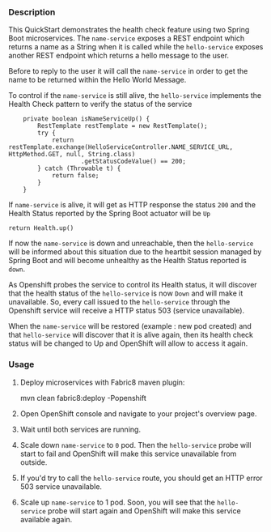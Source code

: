 ### Description

This QuickStart demonstrates the health check feature using two Spring Boot microservices.
The `name-service` exposes a REST endpoint which returns a name as a String when it is called while the `hello-service` exposes
another REST endpoint which returns a hello message to the user.

Before to reply to the user it will call the `name-service` in order to get the name to be returned within the Hello World Message.

To control if the `name-service` is still alive, the `hello-service` implements the Health Check pattern to verify the status of the service

```
	private boolean isNameServiceUp() {
		RestTemplate restTemplate = new RestTemplate();
		try {
			return restTemplate.exchange(HelloServiceController.NAME_SERVICE_URL, HttpMethod.GET, null, String.class)
					.getStatusCodeValue() == 200;
		} catch (Throwable t) {
			return false;
		}
	}
```

If `name-service` is alive, it will get as HTTP response the status `200` and the Health Status reported by the Spring Boot actuator will be `Up`
  
```
return Health.up()
```
  
If now the `name-service` is down and unreachable, then the `hello-service` will be informed about this situation due to the heartbit session managed by Spring Boot
and will become unhealthy as the Health Status reported is `down`.
 
As Openshift probes the service to control its Health status, it will discover that the health status of the `hello-service` is now `Down`
and will make it unavailable.
So, every call issued to the `hello-service` through the Openshift service will receive a HTTP status 503 (service unavailable).

When the `name-service` will be restored (example : new pod created) and that `hello-service` will discover that it is alive again, then its health check status
will be changed to Up and OpenShift will allow to access it again.

### Usage

1. Deploy microservices with Fabric8 maven plugin:

    mvn clean fabric8:deploy -Popenshift

2. Open OpenShift console and navigate to your project's overview page.

3. Wait until both services are running.

4. Scale down `name-service` to `0` pod. Then the `hello-service` probe will start to fail and OpenShift will make this service unavailable from outside.

5. If you'd try to call the `hello-service` route, you should get an HTTP error 503 service unavailable.

6. Scale up `name-service` to 1 pod. Soon, you will see that the `hello-service` probe will start again and OpenShift will make this service available again.